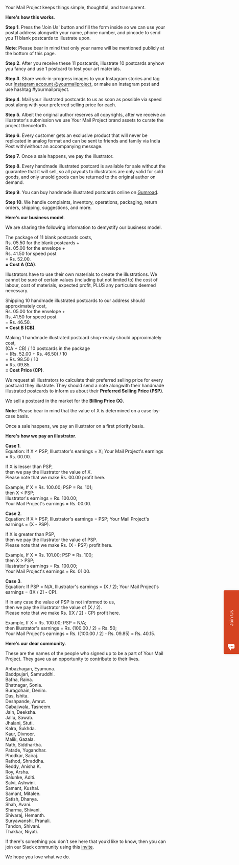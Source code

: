 Your Mail Project keeps things simple, thoughtful, and transparent.

**Here's how this works**.

**Step 1**. Press the 'Join Us' button and fill the form inside so we can use your postal address alongwith your name, phone number, and pincode to send you 11 blank postcards to illustrate upon.

**Note**: Please bear in mind that only your name will be mentioned publicly at the bottom of this page.

**Step 2**. After you receive these 11 postcards, illustrate 10 postcards anyhow you fancy and use 1 postcard to test your art materials.

**Step 3**. Share work-in-progress images to your Instagram stories and tag our <a href="https://www.instagram.com/yourmailproject" rel="noopener noreferrer" target="_blank">Instagram account @yourmailproject</a>, or make an Instagram post and use hashtag #yourmailproject.

**Step 4**. Mail your illustrated postcards to us as soon as possible via speed post along with your preferred selling price for each.

**Step 5**. Albeit the original author reserves all copyrights, after we receive an illustrator's submission we use Your Mail Project brand assets to curate the project thenceforth.

**Step 6**. Every customer gets an exclusive product that will never be replicated in analog format and can be sent to friends and family via India Post with/without an accompanying message.

**Step 7**. Once a sale happens, we pay the illustrator.

**Step 8**. Every handmade illustrated postcard is available for sale without the guarantee that it will sell, so all payouts to illustrators are only valid for sold goods, and only unsold goods can be returned to the original author on demand.

**Step 9**. You can buy handmade illustrated postcards online on <a href="https://gumroad.com/yourmailproject" rel="noopener noreferrer" target="_blank">Gumroad</a>.

**Step 10**. We handle complaints, inventory, operations, packaging, return orders, shipping, suggestions, and more.

**Here's our business model**.

We are sharing the following information to demystify our business model.

The package of 11 blank postcards costs,  
Rs. 05.50 for the blank postcards +  
Rs. 05.00 for the envelope +  
Rs. 41.50 for speed post  
= Rs. 52.00.  
**= Cost A (CA)**.

Illustrators have to use their own materials to create the illustrations. We cannot be sure of certain values (including but not limited to) the cost of labour, cost of materials, expected profit, PLUS any particulars deemed necessary.

Shipping 10 handmade illustrated postcards to our address should approximately cost,  
Rs. 05.00 for the envelope +  
Rs. 41.50 for speed post  
= Rs. 46.50.  
**= Cost B (CB)**.

Making 1 handmade illustrated postcard shop-ready should approximately cost,  
(CA + CB) / 10 postcards in the package  
= (Rs. 52.00 + Rs. 46.50) / 10  
= Rs. 98.50 / 10  
= Rs. 09.85.  
**= Cost Price (CP)**.

We request all illustrators to calculate their preferred selling price for every postcard they illustrate. They should send a note alongwith their handmade illustrated postcards to inform us about their **Preferred Selling Price (PSP)**.

We sell a postcard in the market for the **Billing Price (X)**.

**Note**: Please bear in mind that the value of X is determined on a case-by-case basis.

Once a sale happens, we pay an illustrator on a first priority basis.

**Here's how we pay an illustrator**.

**Case 1**.  
Equation: If X < PSP, Illustrator's earnings = X; Your Mail Project's earnings = Rs. 00.00.

If X is lesser than PSP,  
then we pay the illustrator the value of X.  
Please note that we make Rs. 00.00 profit here.

Example, If X = Rs. 100.00; PSP = Rs. 101;  
then X < PSP;  
Illustrator's earnings = Rs. 100.00;  
Your Mail Project's earnings = Rs. 00.00.

**Case 2**.  
Equation: If X > PSP, Illustrator's earnings = PSP; Your Mail Project's earnings = (X - PSP).

If X is greater than PSP,  
then we pay the illustrator the value of PSP.  
Please note that we make Rs. (X - PSP) profit here.

Example, If X = Rs. 101.00; PSP = Rs. 100;  
then X > PSP;  
Illustrator's earnings = Rs. 100.00;  
Your Mail Project's earnings = Rs. 01.00.

**Case 3**.  
Equation: If PSP = N/A, Illustrator's earnings = (X / 2); Your Mail Project's earnings = ([X / 2] - CP).

If in any case the value of PSP is not informed to us,  
then we pay the illustrator the value of (X / 2).  
Please note that we make Rs. ([X / 2] - CP) profit here.

Example, If X = Rs. 100.00; PSP = N/A;  
then Illustrator's earnings = Rs. (100.00 / 2) = Rs. 50;  
Your Mail Project's earnings = Rs. ([100.00 / 2] - Rs. 09.85) = Rs. 40.15.

**Here's our dear community**.

These are the names of the people who signed up to be a part of Your Mail Project. They gave us an opportunity to contribute to their lives.

Anbazhagan, Eyamuna.  
Baddpujari, Samruddhi.  
Bafna, Raina.  
Bhatnagar, Sonia.  
Buragohain, Denim.  
Das, Ishita.  
Deshpande, Amrut.  
Gabajiwala, Tasneem.  
Jain, Deeksha.  
Jallu, Sawab.  
Jhalani, Stuti.  
Kalra, Sukhda.  
Kaur, Divnoor.  
Malik, Gazala.  
Nath, Siddhartha.  
Patade, Yugandhar.  
Phodkar, Sairaj.  
Rathod, Shraddha.  
Reddy, Anisha K.  
Roy, Arsha.  
Salunke, Aditi.  
Salvi, Ashwini.  
Samant, Kushal.  
Samant, Mitalee.  
Satish, Dhanya.  
Shah, Avani.  
Sharma, Shivani.  
Shivaraj, Hemanth.  
Suryawanshi, Pranali.  
Tandon, Shivani.  
Thakkar, Niyati.

If there's something you don’t see here that you’d like to know, then you can join our Slack community using this <a href="https://join.slack.com/t/yourmailproject/shared_invite/zt-mmwv4scm-1RHUwuHiEQM0V~rxVX0BsA" rel="noopener noreferrer" target="_blank">invite</a>.

We hope you love what we do.

<div style="position:fixed;top:calc(50% - 250px);right:0;transition:width 300ms ease-out;width:0;" data-qa="side_panel"> <a class="typeform-share button" href="https://form.typeform.com/to/krhWpQJZ?typeform-medium=embed-snippet" data-mode="side_panel" style="box-sizing:border-box;position:absolute;top:300px;width:200px;height:48px;padding:0 20px;margin:0;cursor:pointer;background:#D54321;border-radius:4px 4px 0px 0px;box-shadow:0px 2px 12px rgba(0, 0, 0, 0.06), 0px 2px 4px rgba(0, 0, 0, 0.08);display:flex;align-items:center;justify-content:flex-start;transform:rotate(-90deg);transform-origin:bottom left;color:white;text-decoration:none;z-index:9999;" data-width="320" data-height="500" target="_blank"> <span class="icon" style="width:32px;position:relative;text-align:center;transform:rotate(90deg) scale(0.85);left:-8px;"> <svg width='24' height='24' viewBox='0 0 24 24' fill='none' xmlns='http://www.w3.org/2000/svg' style="margin-top:10px;"> <path d='M21 0H0V9L10.5743 24V16.5H21C22.6567 16.5 24 15.1567 24 13.5V3C24 1.34325 22.6567 0 21 0ZM7.5 9.75C6.672 9.75 6 9.07875 6 8.25C6 7.42125 6.672 6.75 7.5 6.75C8.328 6.75 9 7.42125 9 8.25C9 9.07875 8.328 9.75 7.5 9.75ZM12.75 9.75C11.922 9.75 11.25 9.07875 11.25 8.25C11.25 7.42125 11.922 6.75 12.75 6.75C13.578 6.75 14.25 7.42125 14.25 8.25C14.25 9.07875 13.578 9.75 12.75 9.75ZM18 9.75C17.172 9.75 16.5 9.07875 16.5 8.25C16.5 7.42125 17.172 6.75 18 6.75C18.828 6.75 19.5 7.42125 19.5 8.25C19.5 9.07875 18.828 9.75 18 9.75Z' fill='white' /> </svg> </span> <span style="text-decoration:none;font-size:15px;font-family:Helvetica,Arial,sans-serif;white-space:nowrap;overflow:hidden;text-overflow:ellipsis;width:100%;text-align:center;-webkit-font-smoothing:antialiased;-moz-osx-font-smoothing:grayscale;"> Join Us </span> </a> </div> <script> (function() { var qs,js,q,s,d=document, gi=d.getElementById, ce=d.createElement, gt=d.getElementsByTagName, id="typef_orm_share", b="https://embed.typeform.com/"; if(!gi.call(d,id)){ js=ce.call(d,"script"); js.id=id; js.src=b+"embed.js"; q=gt.call(d,"script")[0]; q.parentNode.insertBefore(js,q) } })() </script>
